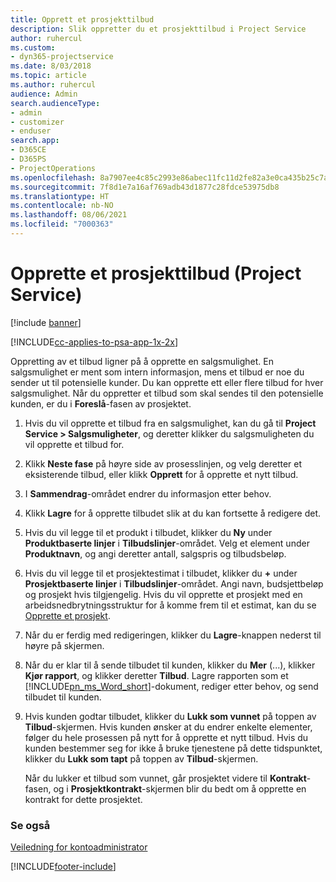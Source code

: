 ```yaml
---
title: Opprett et prosjekttilbud
description: Slik oppretter du et prosjekttilbud i Project Service
author: ruhercul
ms.custom:
- dyn365-projectservice
ms.date: 8/03/2018
ms.topic: article
ms.author: ruhercul
audience: Admin
search.audienceType:
- admin
- customizer
- enduser
search.app:
- D365CE
- D365PS
- ProjectOperations
ms.openlocfilehash: 8a7907ee4c85c2993e86abec11fc11d2fe82a3e0ca435b25c7a213bbce931e73
ms.sourcegitcommit: 7f8d1e7a16af769adb43d1877c28fdce53975db8
ms.translationtype: HT
ms.contentlocale: nb-NO
ms.lasthandoff: 08/06/2021
ms.locfileid: "7000363"
---
```

# <a name="create-a-project-quote-project-service"></a>Opprette et prosjekttilbud (Project Service)

[!include [banner](../includes/psa-now-project-operations.md)]

[!INCLUDE[cc-applies-to-psa-app-1x-2x](../includes/cc-applies-to-psa-app-1x-2x.md)]

Oppretting av et tilbud ligner på å opprette en salgsmulighet. En salgsmulighet er ment som intern informasjon, mens et tilbud er noe du sender ut til potensielle kunder. Du kan opprette ett eller flere tilbud for hver salgsmulighet. Når du oppretter et tilbud som skal sendes til den potensielle kunden, er du i **Foreslå**-fasen av prosjektet.  
  
1. Hvis du vil opprette et tilbud fra en salgsmulighet, kan du gå til **Project Service > Salgsmuligheter**, og deretter klikker du salgsmuligheten du vil opprette et tilbud for.  
  
2. Klikk **Neste fase** på høyre side av prosesslinjen, og velg deretter et eksisterende tilbud, eller klikk **Opprett** for å opprette et nytt tilbud.  
  
3. I **Sammendrag**-området endrer du informasjon etter behov.  
  
4. Klikk **Lagre** for å opprette tilbudet slik at du kan fortsette å redigere det.  
  
5. Hvis du vil legge til et produkt i tilbudet, klikker du **Ny** under **Produktbaserte linjer** i **Tilbudslinjer**-området. Velg et element under **Produktnavn**, og angi deretter antall, salgspris og tilbudsbeløp.  
  
6. Hvis du vil legge til et prosjektestimat i tilbudet, klikker du **+** under **Prosjektbaserte linjer** i **Tilbudslinjer**-området. Angi navn, budsjettbeløp og prosjekt hvis tilgjengelig. Hvis du vil opprette et prosjekt med en arbeidsnedbrytningsstruktur for å komme frem til et estimat, kan du se [Opprette et prosjekt](../psa/create-project.md).  
  
7. Når du er ferdig med redigeringen, klikker du **Lagre**-knappen nederst til høyre på skjermen.  
  
8. Når du er klar til å sende tilbudet til kunden, klikker du **Mer** (...), klikker **Kjør rapport**, og klikker deretter **Tilbud**. Lagre rapporten som et [!INCLUDE[pn_ms_Word_short](../includes/pn-ms-word-short.md)]-dokument, rediger etter behov, og send tilbudet til kunden.  
  
9. Hvis kunden godtar tilbudet, klikker du **Lukk som vunnet** på toppen av **Tilbud**-skjermen. Hvis kunden ønsker at du endrer enkelte elementer, følger du hele prosessen på nytt for å opprette et nytt tilbud. Hvis du kunden bestemmer seg for ikke å bruke tjenestene på dette tidspunktet, klikker du **Lukk som tapt** på toppen av **Tilbud**-skjermen.  
  
   Når du lukker et tilbud som vunnet, går prosjektet videre til **Kontrakt**-fasen, og i **Prosjektkontrakt**-skjermen blir du bedt om å opprette en kontrakt for dette prosjektet.  
  
### <a name="see-also"></a>Se også  
 [Veiledning for kontoadministrator](../psa/account-manager-guide.md)


[!INCLUDE[footer-include](../includes/footer-banner.md)]
